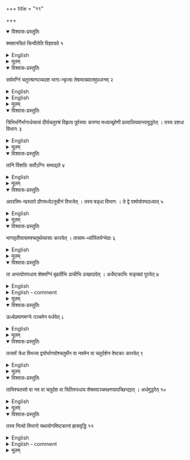 +++
title = "१९"

+++


<details open><summary>विश्वास-प्रस्तुतिः</summary>

श्मशानचितं चिन्वीतेति विज्ञायते १
</details>

<details><summary>English</summary>

According to tradition, a fire-altar in the form of a pyre (śmaśānacit) is to be constructed.
</details>

<details><summary>मूलम्</summary>

श्मशानचितं चिन्वीतेति विज्ञायते १
</details>


<details open><summary>विश्वास-प्रस्तुतिः</summary>

सर्वमग्निं चतुरश्रान्पञ्चदश भागा-न्कृत्वा तेषामाख्यातमुपधानम् २
</details>

<details><summary>English</summary>

The entire (area of the) fire-altar is divided into 15 square-parts. How to do this has been stated.
</details>

<details><summary>English</summary>

THE CONSTRUCTION OF FIRE-ALTARS IN THE FORM OF A PYRE 
(ŚMAŚĀNACIT).  

19.1-19.2. The fire-altar in the form of a pyre, as we shall presently see, is a trapezium. For its measurements and constructions as also for the bricks, a new unit has been introduced. Let p be this unit. According to rule 19.2, 

\\(p^2 =\frac{1}{15}\\) of the area of the fire-altar \\(= \frac{1}{15}\times \frac{15}{2} sq. pu.    

\\(= \frac{1}{2}\\) sq. pu.  

\\(p = \frac{1}{\sqrt{2}} pu. = \sqrt{7200} aṅg. 84 aṅg. 28 tila.\\)  

Dvārakānātha explains: agnikṣetram...pañcadaśadhā vibhajya labdhaṁ saptasahasrāņi dve śate cāñgulayaḥ | tasya bhāgasya samacaturaśrakaraṇī ṣaṭtilonapañcāśītyaṅgulā (85 aṁg. -6 ti.).   

![](../images/fig69.png)   

Fig. 69. (a) Fire-altar in the form of a pyre (śmaśānacit)—first layer. (b) Method of making isosceles and double isosceles triangular bricks.  


The fire-altar is in the form of a trapezium ABCD, of which the western side BC is 2p units (= 170 aṅg. 12 tila), the eastern side AD is 3p ( 254 aṅg. + 16 tila) and the height, that is, the distance between AD and BC is 6p (509 aṅg. - 2 tila) (Fig. 69). For the word trapezium, the word ekato'nimaddirghacaturaśra is used. It means a rectangle of which one side is shorter (than the opposite parallel side). The area of the trapezium is given by  

\\(2p \times 6p + \frac{p}{2} \times 6p = 15p^2 = \frac{15}{2}sq. pu. = 7\frac{1}{2} sq. pu\\)  

which satisfies the area of the agnikṣetra.  

First layer. For purposes of making the bricks, a rectangle ABCD is formed such that its length AB is 3p and breadth BC is \\(\frac{1}{2}p\\). From the mid-point E of AD, join EB, EC. EBC is an isosceles triangle (prauga) of area \\(\frac{3}{4}p^2\\). 20 such praugas equal 15p^2 or \\(7\frac{1}{2}\\) sq. pu. and can be accommodated within the fire-altar. To attain the number 200, each such isosceles triangle is divided into 10 parts in the manner shown in Fig. 69(b). The sides EB, EC and BC are each divided into 4 equal parts by marking 3 equidistant points on each side. The points on the sides are joined with those on the base as shown, so as to obtain 4 isosceles triangles at the base and 6 double isosceles triangles above them. About the formation of such triangles, the commentator says: evam vibhakte pṛthvanikasthāḥ praugākārāścatasra iṣṭakāḥ | tatastisra ubhayataḥ praugākṛtayaḥ | tato dve | tata ekā cubukāntā |   

Regarding the placement of 20 isosceles triangles EBC of area \\(\frac{3}{4}p^2\\), a line EF is drawn in the middle of the body (Fig. 69a). In the eastern half, 11 such triangles can be placed, 6 with vertices turned west and 5 with vertices turned east. In the western half, 9 such triangles can be accommodated, 5 with vertices turned west and 4 with vertices turned east. This represents the arrangement of bricks in which 80 praugas and 120 ubhayata praugas are used.   

![](../images/fig71.png)   

Fig. 70. Types of bricks used in the second layer of the śmaśānacit.  

Fig. 71. Arrangement of bricks in the śmaśānacit-2nd layer. 


</details>


<details><summary>मूलम्</summary>

सर्वमग्निं चतुरश्रान्पञ्चदश भागा-न्कृत्वा तेषामाख्यातमुपधानम् २
</details>


<details open><summary>विश्वास-प्रस्तुतिः</summary>

त्रिभिर्भागैर्भागार्धव्यासं दीर्घचतुरश्रं विहृत्य पूर्वस्याः करण्या मध्याच्छ्रोणी प्रत्यालिख्यान्तावुद्धरेत् । तस्य दशधा विभागः ३
</details>

<details><summary>English</summary>

A rectangle is made with its length equal to thrice (the side of) the square- part and breadth equal to half (the side of the square-part). Lines are drawn from the middle of its eastern side to the two western corners and the two outer parts are removed (so as to obtain an isosceles triangle). This (isosceles triangle) is divided into 10 parts.
</details>

<details><summary>मूलम्</summary>

त्रिभिर्भागैर्भागार्धव्यासं दीर्घचतुरश्रं विहृत्य पूर्वस्याः करण्या मध्याच्छ्रोणी प्रत्यालिख्यान्तावुद्धरेत् । तस्य दशधा विभागः ३
</details>


<details open><summary>विश्वास-प्रस्तुतिः</summary>

तानि विंशतिः सर्वोऽग्निः सम्पद्यते ४
</details>

<details><summary>English</summary>

The entire fire-altar is composed of 20 of them (of such isosceles triangles).
</details>

<details><summary>मूलम्</summary>

तानि विंशतिः सर्वोऽग्निः सम्पद्यते ४
</details>


<details open><summary>विश्वास-प्रस्तुतिः</summary>

अपरस्मि-न्प्रस्तारे प्रौगमध्येऽनूचीनं विभजेत् । तस्य षड्धा विभागः । ते द्वे पर्श्वयोरुपदध्यात् ५
</details>

<details><summary>English</summary>

In the other layer, one of the (five) isosceles triangles (into which the entire fire-altar can be divided) is to be vertically bisected. Each half is divided into 6 parts. These two (half isosceles triangles each divided into 6 parts) are to be placed on either side (the southern and the northern side of the fire-altar).
</details>

<details><summary>मूलम्</summary>

अपरस्मि-न्प्रस्तारे प्रौगमध्येऽनूचीनं विभजेत् । तस्य षड्धा विभागः । ते द्वे पर्श्वयोरुपदध्यात् ५
</details>


<details open><summary>विश्वास-प्रस्तुतिः</summary>

भागतृतीयायामश्चतुर्थव्यासाः कारयेत् । तासाम-र्ध्यास्तिर्यग्भेदाः ६
</details>

<details><summary>English</summary>

Bricks of length equal to one-third (the side of the square part) and breadth equal to one-fourth (the side of the square part) are to be made, and then half of such bricks by transverse bisection.
</details>

<details><summary>मूलम्</summary>

भागतृतीयायामश्चतुर्थव्यासाः कारयेत् । तासाम-र्ध्यास्तिर्यग्भेदाः ६
</details>


<details open><summary>विश्वास-प्रस्तुतिः</summary>

ता अन्तयोरुपधाय शेषमग्निं बृहतीभिः प्राचीभिः प्रच्छादयेत् । अर्धेष्टकाभिः सङ्ख्यां पूरयेत् ७
</details>

<details><summary>English</summary>

After placing them (the half bricks) on the two ends (the eastern and the western), the rest of the fire-altar is to be covered with the bṛhatī bricks turned towards east, and the number (of 200 bricks) is to be completed with half bricks.
</details>

<details><summary>English - comment</summary>

19.5-19.7. Bricks and their placement in the second layer. The entire space of the fire-altar (agnikṣetra) can be divided into five large isosceles triangles of base p and height (from vertex to base) 6p. Three of them have their vertices turned towards west and the vertices of the two in between them are turned towards east. The two isosceles triangles, one on the southern side and the other on the northern, which have their vertices turned towards west, are bisected by perpendicular lines drawn from the vertex to the base (Fig. 71). The agnikṣetra is thus divided into three portions, (1) half isosceles triangle CDE on the southern side, (2) the half isosceles triangle BAF on the northern side, and (3) the rectangle BCEF in the middle. Note that, since ED and AF are each \\(\frac{1}{2}p\\), EF = BC = 2p.  

To make the different types of bricks, the half isosceles triangle on either side is divided into six parts (Fig. 70). AB, BC and AC are divided into three equal parts each by the points, a, b, c, d, e, and f. Join bc, ad, de and cgf. The space is thus divided into 3 half isosceles triangles Bbc, cdg and dce which constitute the first type of brick B1. Note that \\(Bb = 2p, bc = \frac{p}{6}.\\) Through the above division, we get the second type B2, the rectangular bricks abcg, Aagƒ and fgde, of which the sides are 2p and p . The third type B, called the bṛhati, is a rectangular brick ABCD (Fig. 70(b)), of which AB = 1\3p and AD =1/4p. The fourth type \\(B_{4}\\) is half bṛhati (Fig. 70(c)), a rectangular brick measuring p/4 by p/6.  

The arrangement of bricks in the second layer is shown in Fig. 71. 3B1s and 3 B2s are placed in each of the two half-isosceles parts of the fire-altar. 8 B1s are placed on the eastern and the western parts each of the rectangular part of the fire- altar, with the longer side turned north-south. (Note that \\(2p/\frac{1}{4}p = 8\\)). These two rows use up up and the remaining vertical distance is (\\(6p—\frac{p}{3} = \frac{17p}{3}.\\)) The remaining space in the rectangular part of the fire-altar can be divided into 17 horizontal and 8 vertical rows in which 136 B3 bricks can be fitted with their longer sides turned east. Thus, the number of bricks used in this way totals as follows :  

\\(B_{1} — 6; B_{2} — 6 ; B_{з} — 136; B_{4} - 16; total — 164.\\)  

There is still a deficit of 36 bricks. According to the commentator, the deficit can be met by replacing 36 B3 bricks (9 from each of the 4 corners) by 72 B4s. Dvārakā- nātha says: pārśvayorupahitapraugārdhayordvādaśeṣṭakāḥ | madhyabhūtacaturaśra (pūrvā) parāntayoḥ ṣoḍaśārdheṣṭakāḥ | madhye şaṭtrimsacchalam bṛhatyaḥ prāgāyatāḥ | evam catuḥṣaṣṭi satamiṣṭakaḥ ṣaṭtrimśannyūnā bhavanti | śronyamseṣu nava nava bṛhatiścaturasrakṛtā uddhṛtyāṣṭādaśāṣṭāḍaśārdhyā nidheyāḥ | evam dviśataḥ prastārāḥ |  
</details>


<details><summary>मूलम्</summary>

ता अन्तयोरुपधाय शेषमग्निं बृहतीभिः प्राचीभिः प्रच्छादयेत् । अर्धेष्टकाभिः सङ्ख्यां पूरयेत् ७
</details>


<details open><summary>विश्वास-प्रस्तुतिः</summary>

ऊर्ध्वप्रमाणमग्नेः पञ्चमेन वर्धयेत् ८
</details>

<details><summary>English</summary>

The height of the fire-altar is to be increased by one-fifth (of the jānu, that is, \\(6\frac{2}{3}\\) angula).
</details>

<details><summary>मूलम्</summary>

ऊर्ध्वप्रमाणमग्नेः पञ्चमेन वर्धयेत् ८
</details>


<details open><summary>विश्वास-प्रस्तुतिः</summary>

तत्सर्वं त्रेधा विभज्य द्वयोर्भागयोश्चतुर्थेन वा नवमेन वा चतुर्दशेन वेष्टकाः कारयेत् ९
</details>

<details><summary>English</summary>

The whole of it (the height including the added 5th part) is divided into three parts and bricks are made with the fourth or the ninth or the four- teenth part of the two of these three parts (according as the fire-altar is intended to have 5, 10 or 15 layers).
</details>

<details><summary>मूलम्</summary>

तत्सर्वं त्रेधा विभज्य द्वयोर्भागयोश्चतुर्थेन वा नवमेन वा चतुर्दशेन वेष्टकाः कारयेत् ९
</details>


<details open><summary>विश्वास-प्रस्तुतिः</summary>

ताभिश्चतस्रो वा नव वा चतुर्दश वा चितिरुपधाय शेषमवाञ्चमक्ष्णयापच्छिन्द्यात् । अर्धमुद्धरेत् १०
</details>

<details><summary>English</summary>

With these bricks, 4 or 9 or 14 layers are made, the remaining layer (of thickness equal to one-third of the height) is diagonally cut in the downward direction and half of it removed.
</details>

<details><summary>मूलम्</summary>

ताभिश्चतस्रो वा नव वा चतुर्दश वा चितिरुपधाय शेषमवाञ्चमक्ष्णयापच्छिन्द्यात् । अर्धमुद्धरेत् १०
</details>


<details open><summary>विश्वास-प्रस्तुतिः</summary>

तस्य नित्यो विभागो यथायोगमिष्टकानां ह्रासवृद्धि ११
</details>

<details><summary>English</summary>

Its division is exact. Larger and smaller bricks are taken according as these fit.
</details>

<details><summary>English - comment</summary>

19.9-19.11. These sūtras deal with the height of the fire-altars and do not call for much comment. 
</details>

<details><summary>मूलम्</summary>

तस्य नित्यो विभागो यथायोगमिष्टकानां ह्रासवृद्धि ११
</details>
